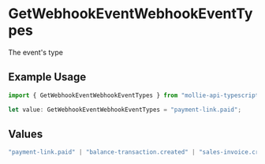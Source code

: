 # GetWebhookEventWebhookEventTypes

The event's type

## Example Usage

```typescript
import { GetWebhookEventWebhookEventTypes } from "mollie-api-typescript/models/operations";

let value: GetWebhookEventWebhookEventTypes = "payment-link.paid";
```

## Values

```typescript
"payment-link.paid" | "balance-transaction.created" | "sales-invoice.created" | "sales-invoice.issued" | "sales-invoice.canceled" | "sales-invoice.paid" | "*"
```
